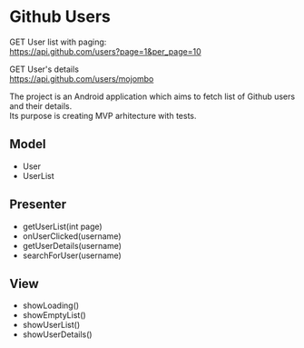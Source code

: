 # Github Users


GET User list with paging:  
https://api.github.com/users?page=1&per_page=10

GET User's details  
https://api.github.com/users/mojombo


The project is an Android application which aims to fetch list of Github users and their details.  
Its purpose is creating MVP arhitecture with tests.  
  
## Model 

* User
* UserList

## Presenter

* getUserList(int page)
* onUserClicked(username)
* getUserDetails(username)
* searchForUser(username)

## View

* showLoading()
* showEmptyList()
* showUserList()
* showUserDetails()